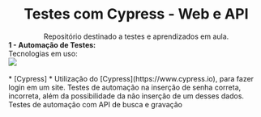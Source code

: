 <h1 align=center>Testes com Cypress - Web e API</h1>
<div align=center>Repositório destinado a testes e aprendizados em aula.</div>
<strong>1 - Automação de Testes:</strong><br>
Tecnologias em uso:
<div>
    <img src="https://img.shields.io/badge/Cypress-green">
</div>
<br>
* [Cypress]
  * Utilização do [Cypress](https://www.cypress.io), para fazer login em um site. Testes de automação na inserção de senha correta, incorreta, além da possibilidade da não inserção de um desses dados. Testes de automação com API de busca e gravação
